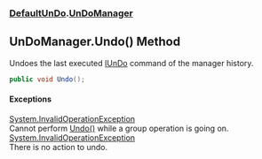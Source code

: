 ### [DefaultUnDo](./DefaultUnDo.md 'DefaultUnDo').[UnDoManager](./DefaultUnDo-UnDoManager.md 'DefaultUnDo.UnDoManager')
## UnDoManager.Undo() Method
Undoes the last executed [IUnDo](./DefaultUnDo-IUnDo.md 'DefaultUnDo.IUnDo') command of the manager history.  
```csharp
public void Undo();
```
#### Exceptions
[System.InvalidOperationException](https://docs.microsoft.com/en-us/dotnet/api/System.InvalidOperationException 'System.InvalidOperationException')  
Cannot perform [Undo()](./DefaultUnDo-UnDoManager-Undo().md 'DefaultUnDo.UnDoManager.Undo()') while a group operation is going on.  
[System.InvalidOperationException](https://docs.microsoft.com/en-us/dotnet/api/System.InvalidOperationException 'System.InvalidOperationException')  
There is no action to undo.  
